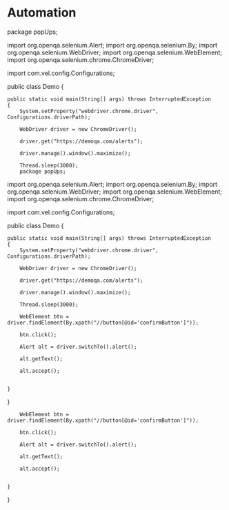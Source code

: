 # Automation
package popUps;

import org.openqa.selenium.Alert;
import org.openqa.selenium.By;
import org.openqa.selenium.WebDriver;
import org.openqa.selenium.WebElement;
import org.openqa.selenium.chrome.ChromeDriver;

import com.vel.config.Configurations;

public class Demo {

	public static void main(String[] args) throws InterruptedException 
	{
		System.setProperty("webdriver.chrome.driver", Configurations.driverPath);
		
		WebDriver driver = new ChromeDriver();
		
		driver.get("https://demoqa.com/alerts");
		
		driver.manage().window().maximize();
		
		Thread.sleep(3000);
		package popUps;

import org.openqa.selenium.Alert;
import org.openqa.selenium.By;
import org.openqa.selenium.WebDriver;
import org.openqa.selenium.WebElement;
import org.openqa.selenium.chrome.ChromeDriver;

import com.vel.config.Configurations;

public class Demo {

	public static void main(String[] args) throws InterruptedException 
	{
		System.setProperty("webdriver.chrome.driver", Configurations.driverPath);
		
		WebDriver driver = new ChromeDriver();
		
		driver.get("https://demoqa.com/alerts");
		
		driver.manage().window().maximize();
		
		Thread.sleep(3000);
		
		WebElement btn = driver.findElement(By.xpath("//button[@id='confirmButton']"));
		
		btn.click();
		
		Alert alt = driver.switchTo().alert();
		
		alt.getText();
		
		alt.accept();
		

	}

}

		WebElement btn = driver.findElement(By.xpath("//button[@id='confirmButton']"));
		
		btn.click();
		
		Alert alt = driver.switchTo().alert();
		
		alt.getText();
		
		alt.accept();
		

	}

}
